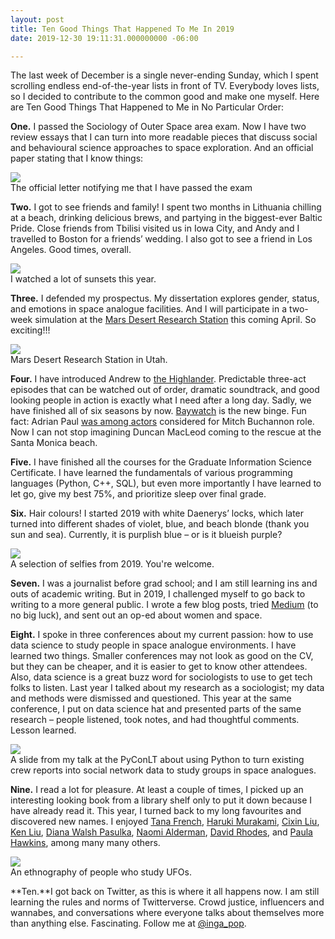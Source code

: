 ```yaml
---
layout: post
title: Ten Good Things That Happened To Me In 2019
date: 2019-12-30 19:11:31.000000000 -06:00

---
```

The last week of December is a single never-ending Sunday, which I spent scrolling endless end-of-the-year lists in front of TV. Everybody loves lists, so I decided to contribute to the common good and make one myself. Here are Ten Good Things That Happened to Me in No Particular Order:  


**One.** I passed the Sociology of Outer Space area exam. Now I have two review essays that I can turn into more readable pieces that discuss social and behavioural science approaches to space exploration.  And an official paper stating that I know things:

<div class="row mt-3">
    <div class="col-sm mt-3 mt-md-0">
        <img class="img-fluid rounded z-depth-1" src="{{ site.baseurl }}/assets/img/fb_img_1548431236349.jpg">
    </div>
</div>
<div class="caption">
    The official letter notifying me that I have passed the exam
</div>  


**Two.** I got to see friends and family! I spent two months in Lithuania chilling at a beach, drinking delicious brews, and partying in the biggest-ever Baltic Pride. Close friends from Tbilisi visited us in Iowa City, and Andy and I travelled to Boston for a friends’ wedding. I also got to see a friend in Los Angeles. Good times, overall.

<div class="row mt-3">
    <div class="col-sm mt-3 mt-md-0">
        <img class="img-fluid rounded z-depth-1" src="{{ site.baseurl }}/assets/img/img_20190611_221402447.jpg">
    </div>
</div>
<div class="caption">
    I watched a lot of sunsets this year.
</div>  

**Three.** I defended my prospectus. My dissertation explores gender, status, and emotions in space analogue facilities. And I will participate in a two-week simulation at the <a href="http://mdrs.marssociety.org/">Mars Desert Research Station</a> this coming April. So exciting!!!

<div class="row mt-3">
    <div class="col-sm mt-3 mt-md-0">
        <img class="img-fluid rounded z-depth-1" src="{{ site.baseurl }}/assets/img/mdrs.jpg">
    </div>
</div>
<div class="caption">
    Mars Desert Research Station in Utah.
</div>  


**Four.** I have introduced Andrew to <a href="https://www.imdb.com/title/tt0103442/">the Highlander</a>. Predictable three-act episodes that can be watched out of order, dramatic soundtrack, and good looking people in action is exactly what I need after a long day. Sadly, we have finished all of six seasons by now. <a href="https://www.imdb.com/title/tt0096542/?ref_=nv_sr_srsg_0">Baywatch</a> is the new binge. Fun fact: Adrian Paul <a href="https://baywatch.fandom.com/wiki/Mitch_Buchannon">was among actors</a> considered for Mitch Buchannon role. Now I can not stop imagining Duncan MacLeod coming to the rescue at the Santa Monica beach.  

**Five.** I have finished all the courses for the Graduate Information Science Certificate. I have learned the fundamentals of various programming languages (Python, C++, SQL), but even more importantly I have learned to let go, give my best 75%, and prioritize sleep over final grade.  

**Six.** Hair colours! I started 2019 with white Daenerys’ locks, which later turned into different shades of violet, blue, and beach blonde (thank you sun and sea). Currently, it is purplish blue – or is it blueish purple?

<div class="row mt-3">
    <div class="col-sm mt-3 mt-md-0">
        <img class="img-fluid rounded z-depth-1" src="{{ site.baseurl }}/assets/img/img_20181231_183214235-collage.jpg">
    </div>
</div>
<div class="caption">
    A selection of selfies from 2019. You're welcome.
</div>  

**Seven.** I was a journalist before grad school; and I am still learning ins and outs of academic writing. But in 2019, I challenged myself to go back to writing to a more general public. I wrote a few blog posts, tried <a href="https://medium.com/@inga.popovaite">Medium</a> (to no big luck), and sent out an op-ed about women and space.  

**Eight.** I spoke in three conferences about my current passion: how to use data science to study people in space analogue environments. I have learned two things. Smaller conferences may not look as good on the CV, but they can be cheaper, and it is easier to get to know other attendees. Also, data science is a great buzz word for sociologists to use to get tech folks to listen. Last year I talked about my research as a sociologist; my data and methods were dismissed and questioned. This year at the same conference, I put on data science hat and presented parts of the same research – people listened, took notes, and had thoughtful comments. Lesson learned.

<div class="row mt-3">
    <div class="col-sm mt-3 mt-md-0">
        <img class="img-fluid rounded z-depth-1" src="{{ site.baseurl }}/assets/img/snakeall.jpg">
    </div>
</div>
<div class="caption">
    A slide from my talk at the PyConLT about using Python to turn existing crew reports into social network data to study groups in space analogues.
</div>  


**Nine.**  I read a lot for pleasure. At least a couple of times, I picked up an interesting looking book from a library shelf only to put it down because I have already read it. This year, I turned back to my long favourites and discovered new names. I enjoyed <a href="http://www.tanafrench.com/">Tana French</a>, <a href="http://www.harukimurakami.com/">Haruki Murakami</a>, <a href="https://www.fantasticfiction.com/c/liu-cixin/">Cixin Liu</a>, <a href="https://kenliu.name/">Ken Liu</a>, <a href="https://www.americancosmic.com/about-the-author/">Diana Walsh Pasulka</a>, <a href="http://www.naomialderman.com/">Naomi Alderman</a>, <a href="https://milkweed.org/author/david-rhodes">David Rhodes</a>, and <a href="http://paulahawkinsbooks.com/">Paula Hawkins</a>, among many many others.</p>

<div class="row mt-3">
    <div class="col-sm mt-3 mt-md-0">
        <img class="img-fluid rounded z-depth-1" src="{{ site.baseurl }}/assets/img/book-cover.png">
    </div>
</div>
<div class="caption">
   An ethnography of people who study UFOs.
</div>  

**Ten.**I got back on Twitter, as this is where it all happens now. I am still learning the rules and norms of Twitterverse. Crowd justice, influencers and wannabes, and conversations where everyone talks about themselves more than anything else. Fascinating. Follow me at <a href="https://twitter.com/inga_pop">@inga_pop</a>.

